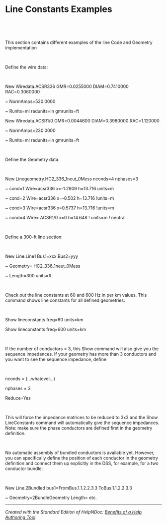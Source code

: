 # Line Constants Examples

&nbsp;

&nbsp;

This section contains different examples of the line Code and Geometry implementation&nbsp;

&nbsp;

Define the wire data:

&nbsp;

New Wiredata.ACSR336 GMR=0.0255000 DIAM=0.7410000 RAC=0.3060000

\~ NormAmps=530.0000

\~ Runits=mi radunits=in gmrunits=ft

New Wiredata.ACSR1/0 GMR=0.0044600 DIAM=0.3980000 RAC=1.120000

\~ NormAmps=230.0000

\~ Runits=mi radunits=in gmrunits=ft

&nbsp;

Define the Geometry data:

&nbsp;

New Linegeometry.HC2\_336\_1neut\_0Mess nconds=4 nphases=3

\~ cond=1 Wire=acsr336 x=-1.2909 h=13.716 units=m

\~ cond=2 Wire=acsr336 x=-0.502 h=13.716 \!units=m

\~ cond=3 Wire=acsr336 x=0.5737 h=13.716 \!units=m

\~ cond=4 Wire= ACSR1/0 x=0 h=14.648 \! units=m \! neutral

&nbsp;

Define a 300-ft line section:

&nbsp;

New Line.Line1 Bus1=xxx Bus2=yyy

\~ Geometry= HC2\_336\_1neut\_0Mess

\~ Length=300 units=ft

&nbsp;

Check out the line constants at 60 and 600 Hz in per km values. This command shows line constants for all defined geometries:

&nbsp;

Show lineconstants freq=60 units=km

Show lineconstants freq=600 units=km

&nbsp;

If the number of conductors = 3, this Show command will also give you the sequence impedances. If your geometry has more than 3 conductors and you want to see the sequence impedance, define

&nbsp;

nconds = (...whatever...)

nphases = 3

Reduce=Yes

&nbsp;

This will force the impedance matrices to be reduced to 3x3 and the Show LineConstants command will automatically give the sequence impedances. Note: make sure the phase conductors are defined first in the geometry definition.

&nbsp;

No automatic assembly of bundled conductors is available yet. However, you can specifically define the position of each conductor in the geometry definition and connect them up explicitly in the DSS, for example, for a two conductor bundle:

&nbsp;

New Line.2Bundled bus1=FromBus.1.1.2.2.3.3 ToBus.1.1.2.2.3.3

\~ Geometry=2BundleGeometry Length= etc.


***
_Created with the Standard Edition of HelpNDoc: [Benefits of a Help Authoring Tool](<https://www.helpauthoringsoftware.com/articles/what-is-a-help-authoring-tool/>)_

